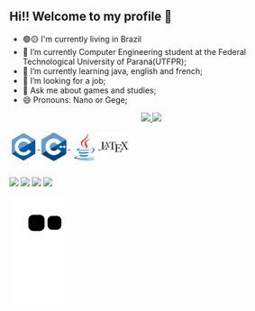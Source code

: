 ## Hi!! Welcome to my profile 👋

- 🟢🟡 I'm currently living in Brazil
- 🔭 I’m currently Computer Engineering student at the Federal Technological University of Paraná(UTFPR);
- 🌱 I’m currently learning java, english and french;
- 🤔 I’m looking for a job;
- 💬 Ask me about games and studies;
- 😄 Pronouns: Nano or Gege;

<!-- Tabela -->
<div align="center">
  <a href="https://github.com/Giovanenero">
  <img height="150em" src="https://github-readme-stats.vercel.app/api?username=Giovanenero&show_icons=true&theme=dracula&include_all_commits=true&count_private=true"/>
  <img height="150em" src="https://github-readme-stats.vercel.app/api/top-langs/?username=Giovanenero&layout=compact&langs_count=7&theme=dracula"/>
</div>

<!-- Icone -->
<div style="display: inline_block"><br>
  <img align="center" alt="Giovane-C" height="50" width="50" src="https://github.com/devicons/devicon/blob/master/icons/c/c-original.svg">
  <img align="center" alt="Giovane-Java" height="50" width="50" src="https://github.com/devicons/devicon/blob/master/icons/cplusplus/cplusplus-original.svg">
  <img align="center" alt="Giovane-Cplusplus" height="50" width="50" src="https://github.com/devicons/devicon/blob/master/icons/java/java-original.svg">
  <img align="center" alt="Giovane-Latex" height="50" width="50" src="https://github.com/devicons/devicon/blob/master/icons/latex/latex-original.svg">
</div>

##

<div> 
  <a href = "mailto:giovanesalvi@alunos.utfpr.edu.br"><img src="https://img.shields.io/badge/-Gmail-%23333?style=for-the-badge&logo=gmail&logoColor=white" target="_blank"></a>
  <a href="mailto:giovanelimas16@hotmail.com" target="_blank"><img src="https://img.shields.io/badge/Microsoft_Outlook-0078D4?style=for-the-badge&logo=microsoft-outlook&logoColor=white"></a> 
  <a href="https://www.linkedin.com/in/giovane-limas-salvi-726193245/" target="_blank"><img src="https://img.shields.io/badge/-LinkedIn-%230077B5?style=for-the-badge&logo=linkedin&logoColor=white" target="_blank"></a> 
  <a href="https://www.facebook.com/profile.php?id=100009005492236&sk=photos_by" target="_blank"><img src="https://img.shields.io/badge/Facebook-1877F2?style=for-the-badge&logo=facebook&logoColor=white"></a> 

  ![Snake animation](https://github.com/Giovanenero/Giovanenero/blob/output/github-contribution-grid-snake.svg)
</div>

